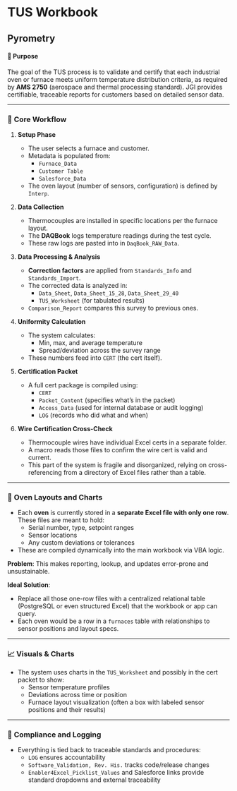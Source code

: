 # TUS Workbook
## Pyrometry

#### 🎯 **Purpose**
The goal of the TUS process is to validate and certify that each industrial oven or furnace meets uniform temperature distribution criteria, as required by **AMS 2750** (aerospace and thermal processing standard). JGI provides certifiable, traceable reports for customers based on detailed sensor data.

---

### 🧪 **Core Workflow**

1. **Setup Phase**
   - The user selects a furnace and customer.
   - Metadata is populated from:
     - `Furnace_Data`
     - `Customer Table`
     - `Salesforce_Data`
   - The oven layout (number of sensors, configuration) is defined by `Interp`.

2. **Data Collection**
   - Thermocouples are installed in specific locations per the furnace layout.
   - The **DAQBook** logs temperature readings during the test cycle.
   - These raw logs are pasted into in `DaqBook_RAW_Data`.

3. **Data Processing & Analysis**
   - **Correction factors** are applied from `Standards_Info` and `Standards_Import`.
   - The corrected data is analyzed in:
     - `Data_Sheet`, `Data_Sheet_15_28`, `Data_Sheet_29_40`
     - `TUS_Worksheet` (for tabulated results)
   - `Comparison_Report` compares this survey to previous ones.

4. **Uniformity Calculation**
   - The system calculates:
     - Min, max, and average temperature
     - Spread/deviation across the survey range
   - These numbers feed into `CERT` (the cert itself).

5. **Certification Packet**
   - A full cert package is compiled using:
     - `CERT`
     - `Packet_Content` (specifies what’s in the packet)
     - `Access_Data` (used for internal database or audit logging)
     - `LOG` (records who did what and when)

6. **Wire Certification Cross-Check**
   - Thermocouple wires have individual Excel certs in a separate folder.
   - A macro reads those files to confirm the wire cert is valid and current.
   - This part of the system is fragile and disorganized, relying on cross-referencing from a directory of Excel files rather than a table.

---

### 🧱 **Oven Layouts and Charts**

- Each **oven** is currently stored in a **separate Excel file with only one row**. These files are meant to hold:
  - Serial number, type, setpoint ranges
  - Sensor locations
  - Any custom deviations or tolerances
- These are compiled dynamically into the main workbook via VBA logic.

**Problem**: This makes reporting, lookup, and updates error-prone and unsustainable.

**Ideal Solution**:
- Replace all those one-row files with a centralized relational table (PostgreSQL or even structured Excel) that the workbook or app can query.
- Each oven would be a row in a `furnaces` table with relationships to sensor positions and layout specs.

---

### 📈 **Visuals & Charts**
- The system uses charts in the `TUS_Worksheet` and possibly in the cert packet to show:
  - Sensor temperature profiles
  - Deviations across time or position
  - Furnace layout visualization (often a box with labeled sensor positions and their results)

---

### 🔐 **Compliance and Logging**
- Everything is tied back to traceable standards and procedures:
  - `LOG` ensures accountability
  - `Software_Validation, Rev. His.` tracks code/release changes
  - `Enabler4Excel_Picklist_Values` and Salesforce links provide standard dropdowns and external traceability
